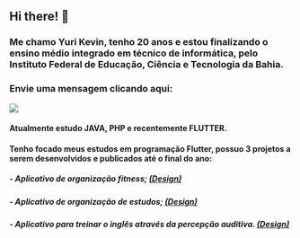 ## Hi there! 👋

### Me chamo Yuri Kevin, tenho 20 anos e estou finalizando o ensino médio integrado em técnico de informática, pelo Instituto Federal de Educação, Ciência e Tecnologia da Bahia.

### Envie uma mensagem clicando aqui:
<div>
  <a href = "mailto:yurikevin1405@gmail.com"><img src="https://img.shields.io/badge/-Gmail-%23333?style=for-the-badge&logo=gmail&logoColor=white" target="_blank"></a>
</div>

#### Atualmente estudo JAVA, PHP e recentemente FLUTTER.

#### Tenho focado meus estudos em programação Flutter, possuo 3 projetos a serem desenvolvidos e publicados até o final do ano:

##### - Aplicativo de organização fitness; <a href = "https://www.figma.com/file/lCT7pZRjhxXq2VACgM72H3/Untitled?type=design&t=0A2hpoIeM8rf0MZB-1">(Design)</a>

##### - Aplicativo de organização de estudos; <a href = "https://www.figma.com/file/qC4iMZjLYC5iJ62ZOEGKE8/Untitled?type=design&node-id=0%3A1&t=0A2hpoIeM8rf0MZB-1">(Design)</a>

##### - Aplicativo para treinar o inglês através da percepção auditiva. <a href = "mailto:yurikevin1405@gmail.com">(Design)</a>

